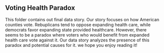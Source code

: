 ## Voting Health Paradox

This folder contains out final data story. Our story focuses on how American counties vote. Rebuplicans tend to oppose expanding health care, while democrats favor expanding state provided healthcare. However, there seems to be a paradox where voters who would benefit from expanded health care vote against it. Our data story analyzes the presence of this paradox and potential causes for it. we hope you enjoy reading it!